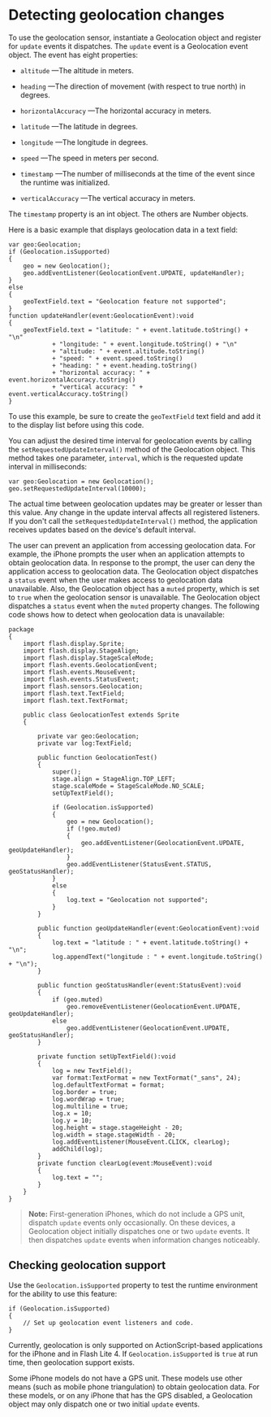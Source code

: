 # Detecting geolocation changes

To use the geolocation sensor, instantiate a Geolocation object and register for
`update` events it dispatches. The `update` event is a Geolocation event object.
The event has eight properties:

- `altitude` —The altitude in meters.

- `heading` —The direction of movement (with respect to true north) in degrees.

- `horizontalAccuracy` —The horizontal accuracy in meters.

- `latitude` —The latitude in degrees.

- `longitude` —The longitude in degrees.

- `speed` —The speed in meters per second.

- `timestamp` —The number of milliseconds at the time of the event since the
  runtime was initialized.

- `verticalAccuracy` —The vertical accuracy in meters.

The `timestamp` property is an int object. The others are Number objects.

Here is a basic example that displays geolocation data in a text field:

    var geo:Geolocation;
    if (Geolocation.isSupported)
    {
    	geo = new Geolocation();
    	geo.addEventListener(GeolocationEvent.UPDATE, updateHandler);
    }
    else
    {
    	geoTextField.text = "Geolocation feature not supported";
    }
    function updateHandler(event:GeolocationEvent):void
    {
    	geoTextField.text = "latitude: " + event.latitude.toString() + "\n"
    			+ "longitude: " + event.longitude.toString() + "\n"
    			+ "altitude: " + event.altitude.toString()
    			+ "speed: " + event.speed.toString()
    			+ "heading: " + event.heading.toString()
    			+ "horizontal accuracy: " + event.horizontalAccuracy.toString()
    			+ "vertical accuracy: " + event.verticalAccuracy.toString()
    }

To use this example, be sure to create the `geoTextField` text field and add it
to the display list before using this code.

You can adjust the desired time interval for geolocation events by calling the
`setRequestedUpdateInterval()` method of the Geolocation object. This method
takes one parameter, `interval`, which is the requested update interval in
milliseconds:

    var geo:Geolocation = new Geolocation();
    geo.setRequestedUpdateInterval(10000);

The actual time between geolocation updates may be greater or lesser than this
value. Any change in the update interval affects all registered listeners. If
you don't call the `setRequestedUpdateInterval()` method, the application
receives updates based on the device's default interval.

The user can prevent an application from accessing geolocation data. For
example, the iPhone prompts the user when an application attempts to obtain
geolocation data. In response to the prompt, the user can deny the application
access to geolocation data. The Geolocation object dispatches a `status` event
when the user makes access to geolocation data unavailable. Also, the
Geolocation object has a `muted` property, which is set to `true` when the
geolocation sensor is unavailable. The Geolocation object dispatches a `status`
event when the `muted` property changes. The following code shows how to detect
when geolocation data is unavailable:

    package
    {
    	import flash.display.Sprite;
    	import flash.display.StageAlign;
    	import flash.display.StageScaleMode;
    	import flash.events.GeolocationEvent;
    	import flash.events.MouseEvent;
    	import flash.events.StatusEvent;
    	import flash.sensors.Geolocation;
    	import flash.text.TextField;
    	import flash.text.TextFormat;

    	public class GeolocationTest extends Sprite
    	{

    		private var geo:Geolocation;
    		private var log:TextField;

    		public function GeolocationTest()
    		{
    			super();
    			stage.align = StageAlign.TOP_LEFT;
    			stage.scaleMode = StageScaleMode.NO_SCALE;
    			setUpTextField();

    			if (Geolocation.isSupported)
    			{
    				geo = new Geolocation();
    				if (!geo.muted)
    				{
    					geo.addEventListener(GeolocationEvent.UPDATE, geoUpdateHandler);
    				}
    				geo.addEventListener(StatusEvent.STATUS, geoStatusHandler);
    			}
    			else
    			{
    				log.text = "Geolocation not supported";
    			}
    		}

    		public function geoUpdateHandler(event:GeolocationEvent):void
    		{
    			log.text = "latitude : " + event.latitude.toString() + "\n";
    			log.appendText("longitude : " + event.longitude.toString() + "\n");
    		}

    		public function geoStatusHandler(event:StatusEvent):void
    		{
    			if (geo.muted)
    				geo.removeEventListener(GeolocationEvent.UPDATE, geoUpdateHandler);
    			else
    				geo.addEventListener(GeolocationEvent.UPDATE, geoStatusHandler);
    		}

    		private function setUpTextField():void
    		{
    			log = new TextField();
    			var format:TextFormat = new TextFormat("_sans", 24);
    			log.defaultTextFormat = format;
    			log.border = true;
    			log.wordWrap = true;
    			log.multiline = true;
    			log.x = 10;
    			log.y = 10;
    			log.height = stage.stageHeight - 20;
    			log.width = stage.stageWidth - 20;
    			log.addEventListener(MouseEvent.CLICK, clearLog);
    			addChild(log);
    		}
    		private function clearLog(event:MouseEvent):void
    		{
    			log.text = "";
    		}
    	}
    }

> **Note:** First-generation iPhones, which do not include a GPS unit, dispatch
> `update` events only occasionally. On these devices, a Geolocation object
> initially dispatches one or two `update` events. It then dispatches `update`
> events when information changes noticeably.

## Checking geolocation support

Use the `Geolocation.isSupported` property to test the runtime environment for
the ability to use this feature:

    if (Geolocation.isSupported)
    {
    	// Set up geolocation event listeners and code.
    }

Currently, geolocation is only supported on ActionScript-based applications for
the iPhone and in Flash Lite 4. If `Geolocation.isSupported` is `true` at run
time, then geolocation support exists.

Some iPhone models do not have a GPS unit. These models use other means (such as
mobile phone triangulation) to obtain geolocation data. For these models, or on
any iPhone that has the GPS disabled, a Geolocation object may only dispatch one
or two initial `update` events.
